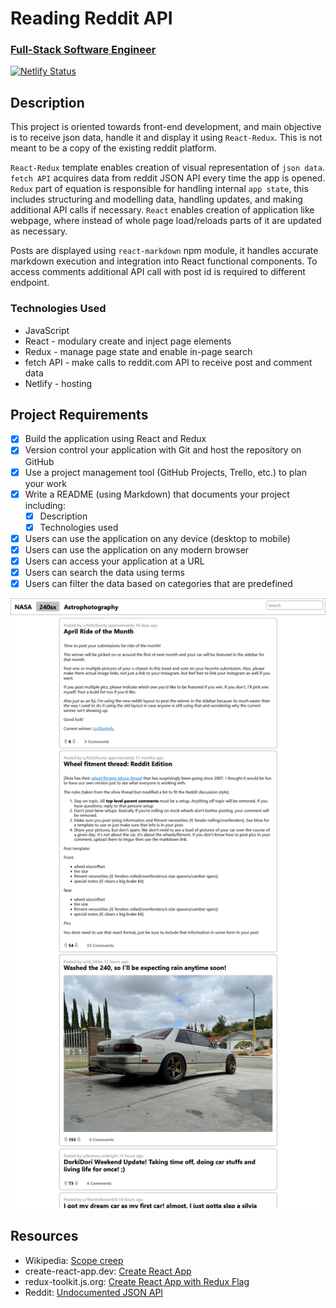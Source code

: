 # Reading Reddit API
### [Full-Stack Software Engineer](https://sender6.zohoinsights1.eu/ocgeturl/13ef.4aba358de?l=671e5ce0-de5d-11eb-b191-52540048feb1&m=671cfd50-de5d-11eb-b191-52540048feb1&h=5c84b7e6f71f2ee40328109322b3e7c688b516d02edbc3c608be348e412fa9b4)

[![Netlify Status](https://api.netlify.com/api/v1/badges/f0e1c10d-2910-43f6-bc07-f618f9800762/deploy-status)](https://app.netlify.com/sites/reading-reddit-api/deploys)

## Description
This project is oriented towards front-end development, and main objective is to receive json data, handle it and display it using `React-Redux`. This is not meant to be a copy of the existing reddit platform.

`React-Redux` template enables creation of visual representation of `json data`. `fetch API` acquires data from reddit JSON API every time the app is opened. `Redux` part of equation is responsible for handling internal `app state`, this includes structuring and modelling data, handling updates, and making additional API calls if necessary. `React` enables creation of application like webpage, where instead of whole page load/reloads parts of it are updated as necessary.

Posts are displayed using `react-markdown` npm module, it handles accurate markdown execution and integration into React functional components. To access comments additional API call with post id is required to different endpoint.

### Technologies Used
* JavaScript
* React - modulary create and inject page elements
* Redux - manage page state and enable in-page search
* fetch API - make calls to reddit.com API to receive post and comment data
* Netlify - hosting

## Project Requirements
- [x] Build the application using React and Redux
- [x] Version control your application with Git and host the repository on GitHub
- [x] Use a project management tool (GitHub Projects, Trello, etc.) to plan your work
- [x] Write a README (using Markdown) that documents your project including:
  - [x] Description
  - [x] Technologies used
- [x] Users can use the application on any device (desktop to mobile)
- [x] Users can use the application on any modern browser
- [x] Users can access your application at a URL
- [x] Users can search the data using terms
- [x] Users can filter the data based on categories that are predefined

![](./public/img/reading-reddit-api.netlify.app.png)

## Resources
<!-- * netlify.app [Example Project](https://reddit-client.netlify.app/) -->
* Wikipedia: [Scope creep](https://en.wikipedia.org/wiki/Scope_creep)
* create-react-app.dev: [Create React App](https://create-react-app.dev/)
* redux-toolkit.js.org: [Create React App with Redux Flag](https://redux-toolkit.js.org/introduction/getting-started#using-create-react-app)
* Reddit: [Undocumented JSON API](https://github.com/reddit-archive/reddit/wiki/JSON)
